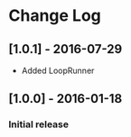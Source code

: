 # Change Log

## [1.0.1] - 2016-07-29
* Added LoopRunner

## [1.0.0] - 2016-01-18
### Initial release
